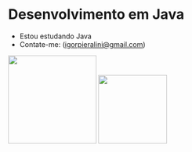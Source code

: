 # Desenvolvimento em Java

- Estou estudando Java
- Contate-me: (igorpieralini@gmail.com)

<div>
  <img height="180cm" src="https://github-readme-stats.vercel.app/api?username=IgorPieralini&show_icons=true&theme=radical&hide=contribs&include_all_commits=true"/>
  <img height="140cm" src="https://github-readme-stats.vercel.app/api/top-langs/?username=IgorPieralini&theme=radical&langs_count&layout=compact"/>
</div>

